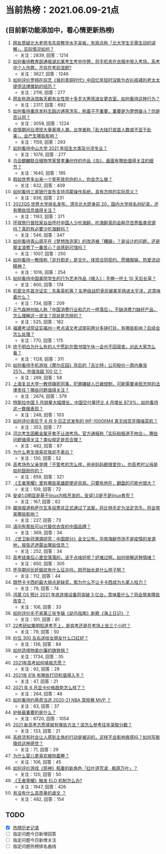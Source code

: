 # 当前热榜：2021.06.09-21点
## (目前新功能添加中，看心情更新热榜)
1. [网友质疑北大老师韦东奕教学水平呆板，有观点称「北大学生无需生动的讲解」，实际情况如何？](https://www.zhihu.com/question/463589084)
    * 关注：2839, 回答：1214
2. [如何看待教育部通报湖北某考生考中作弊，将手机夹在衣服中带入考场，系考中个人作弊，不存在考前泄题?](https://www.zhihu.com/question/463998872)
    * 关注：3627, 回答：1246
3. [如何评价罗翔在综艺《我的青铜时代》中回忆年轻时没能为衣衫褴褛的老太太提供法律援助的经历？](https://www.zhihu.com/question/464013828)
    * 关注：2116, 回答：277
4. [网友称游泳馆每天都有女性带十多岁大男孩进女更衣室，如何看待这种行为？](https://www.zhihu.com/question/463887838)
    * 关注：2317, 回答：692
5. [如何看待重庆本科生路边通宵洗车，称面子不重要，重要是为梦想奋斗？你是否认同？](https://www.zhihu.com/question/463828183)
    * 关注：3058, 回答：1224
6. [疫情期间台湾现大量离境人潮，台学者称「赴大陆打疫苗人数或不亚于赴美」，会产生哪些影响？](https://www.zhihu.com/question/463915254)
    * 关注：1159, 回答：293
7. [如何看待中山大学 2021 年招生大类及分流专业？](https://www.zhihu.com/question/463925066)
    * 关注：1078, 回答：277
8. [乌合麒麟联合植物学家曾孝濂创作的作品《岛》，画面有哪些值得关注的细节？](https://www.zhihu.com/question/463946010)
    * 关注：1640, 回答：195
9. [假如世界多出来一个誓死效忠你的人，你会怎么做？](https://www.zhihu.com/question/462848357)
    * 关注：632, 回答：409
10. [如何看待三家银行宣布支持鸿蒙操作系统，具有怎样的实际意义？](https://www.zhihu.com/question/463778303)
    * 关注：836, 回答：231
11. [2022QS 世界大学排名发布，清华北大跻身前 20，国内大学排名创纪录，还有哪些信息值得关注？](https://www.zhihu.com/question/463988313)
    * 关注：1163, 回答：371
12. [环球旅行冒险家谷岳呼吁中国人少吃海鲜，吃海鲜真的会耗尽世界鱼类资源吗？真的有必要少吃海鲜吗？](https://www.zhihu.com/question/463886399)
    * 关注：546, 回答：347
13. [如何看待青山周平在《梦想改造家》的改造被「糟蹋」？是设计的问题，还是屋主浪费了一番苦心？该感到可惜吗？](https://www.zhihu.com/question/462730740)
    * 关注：1007, 回答：250
14. [如何看待一教授称「非升即走」是文化，体现合同契约、愿赌服输、热爱流动精神？](https://www.zhihu.com/question/464057866)
    * 关注：1016, 回答：254
15. [如何看待中国美院学生的行为艺术作品《植入》：手握一抔土 10 天后长草？](https://www.zhihu.com/question/463307719)
    * 关注：800, 回答：174
16. [机密文件首次证实：东条英机等 7 名甲级战犯骨灰被美军扬进太平洋，这意味着什么？](https://www.zhihu.com/question/463707211)
    * 关注：734, 回答：209
17. [元气森林创始人称「中国消费行业和芯片一样落后」，不缺消费力缺好产品，怎么理解这一说法？现状是怎样的？](https://www.zhihu.com/question/464022675)
    * 关注：525, 回答：182
18. [福建考试院证实福州一考点语文考试提前两分多钟打铃，有哪些影响？后续会怎么处理？](https://www.zhihu.com/question/463943012)
    * 关注：770, 回答：175
19. [终于明白为什么有的人宁愿趴在图书馆午休一会也不回宿舍，对此大家怎么看？](https://www.zhihu.com/question/456455985)
    * 关注：1128, 回答：311
20. [如何看待手机游戏《摩尔庄园》背后的「吉比特」公司股价一周内暴涨 25%，市值涨超 100 亿？](https://www.zhihu.com/question/463704962)
    * 关注：269, 回答：58
21. [上海复旦大学一教师捅死同事，犯罪嫌疑人已被控制，可能需要承担怎样的法律责任？哪些问题值得关注？](https://www.zhihu.com/question/463773359)
    * 关注：2674, 回答：379
22. [特斯拉中国 5 月销量大幅增长，中国交付量环比 4 月增长 87.9%，如何看待这一数据表现？](https://www.zhihu.com/question/463536427)
    * 关注：248, 回答：103
23. [如何评价索尼于 6 月 9 日正式发布的 WF-1000XM4 真无线蓝牙降噪耳机？](https://www.zhihu.com/question/463984969)
    * 关注：353, 回答：77
24. [河北考生因戴金属牙套不让进考场，官方通报称「实际和报道不吻合」，哪些问题值得关注？类似规定是否合理？](https://www.zhihu.com/question/463806366)
    * 关注：482, 回答：87
25. [为什么男生很喜欢我却不表白？](https://www.zhihu.com/question/463798880)
    * 关注：130, 回答：52
26. [高考场外父亲举牌「不管考的怎么样，爸爸妈妈都很爱你」，你高考时父母是如何鼓励你的？](https://www.zhihu.com/question/463920865)
    * 关注：659, 回答：321
27. [《王者荣耀》里有哪些英雄即使逆风局，只要有他在，翻盘的可能也很大？](https://www.zhihu.com/question/462971541)
    * 关注：109, 回答：72
28. [安卓1.0明显是基于linux内核开发的，安卓1.0是不是linux套壳？](https://www.zhihu.com/question/463995705)
    * 关注：167, 回答：62
29. [媒体报道称萨尔瓦多投票并正式通过了法案，将比特币定为法定货币，将会带来哪些影响？](https://www.zhihu.com/question/463566253)
    * 关注：227, 回答：73
30. [请问有那些可以代替优衣库的中国品牌？](https://www.zhihu.com/question/451270885)
    * 关注：369, 回答：34
31. [《世卫新冠溯源研究：中国部分》全文公布，华南海鲜市场不是疫情的发源地，报告还透露出哪些信息？](https://www.zhihu.com/question/464006198)
    * 关注：252, 回答：34
32. [高考结束后心里空落落的，该干点啥好呢？好难过啊，如何排解这种情绪？](https://www.zhihu.com/question/463903480)
    * 关注：650, 回答：305
33. [怀孕期间长妊娠纹有什么征兆吗，刚开始长是什么样子啊？](https://www.zhihu.com/question/309491806)
    * 关注：112, 回答：44
34. [既然卡卡西的最大弱点是缺蓝，那为什么不让卡卡西成为九尾人柱力？](https://www.zhihu.com/question/459339714)
    * 关注：79, 回答：74
35. [鸿蒙 OS 预计 2021 年底连接设备将突破 3 亿台，意味着什么？将会带来哪些改变？](https://www.zhihu.com/question/463834577)
    * 关注：106, 回答：33
36. [如何评价毛不易第三张专辑《幼鸟指南》新歌《海上日记》？](https://www.zhihu.com/question/463973320)
    * 关注：101, 回答：81
37. [22考研如果明知道考不上，是弃考还是在考场上坐三个小时？](https://www.zhihu.com/question/463857051)
    * 关注：79, 回答：50
38. [价位 300 左右送给女朋友什么口红好？](https://www.zhihu.com/question/399764539)
    * 关注：136, 回答：84
39. [如何选择物美价廉的铸铁锅？](https://www.zhihu.com/question/20683839)
    * 关注：1734, 回答：35
40. [2021年高考如何填报志愿？](https://www.zhihu.com/question/457946106)
    * 关注：92, 回答：29
41. [2021年 618 有哪些打印机值得入手？](https://www.zhihu.com/question/457255518)
    * 关注：47, 回答：21
42. [2021 年 6 月显卡价格趋势怎么样了？](https://www.zhihu.com/question/462608710)
    * 关注：264, 回答：48
43. [如何看待约基奇当选 2020-21 NBA 常规赛 MVP ？](https://www.zhihu.com/question/463999051)
    * 关注：83, 回答：37
44. [护肤最重要的是什么？](https://www.zhihu.com/question/428147299)
    * 关注：6720, 回答：1054
45. [2021 新高考志愿填报有哪些方法？该怎么参考往年录取分数？](https://www.zhihu.com/question/431604213)
    * 关注：133, 回答：21
46. [系统流有时会让人感到主角的行动是被迫的，这样不会影响爽感吗？如何写能降低这种感觉？](https://www.zhihu.com/question/463918537)
    * 关注：71, 回答：29
47. [为什么婴儿更喜欢被抱着睡？](https://www.zhihu.com/question/454465321)
    * 关注：106, 回答：45
48. [如何评价游戏《原神》稻妻的新角色「红叶逐荒波 · 枫原万叶」？](https://www.zhihu.com/question/463721255)
    * 关注：120, 回答：50
49. [《王者荣耀》触发 ELO 机制怎么办?](https://www.zhihu.com/question/341453743)
    * 关注：1947, 回答：426
50. [有没有什么高质量的虐文 ？](https://www.zhihu.com/question/438735007)
    * 关注：482, 回答：154
## TODO
* [x] [热榜历史记录](hot_history/AllHot.md)
* [ ] 指定问题今日新增回答
* [ ] 指定问题今日新增关注
* [ ] 指定问题热榜排名曲线
